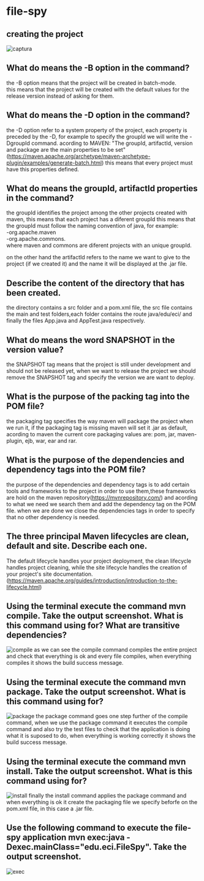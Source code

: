 # file-spy

## creating the project 
![captura](maven.PNG)

## What do means the -B option in the command?
the -B option means that the project will be created in batch-mode.\
this means that the project will be created with the default values for the release version instead of asking for them.

## What do means the -D option in the command?
the -D option refer to a system property of the project, each property is preceded by the -D, 
for example to specify the groupId we will write the -DgroupId command.
acording to MAVEN: "The groupId, artifactId, version and package are the main properties to be set" (https://maven.apache.org/archetype/maven-archetype-plugin/examples/generate-batch.html)
this means that every project must have this properties defined.
## What do means the groupId, artifactId properties in the command?
the groupId identifies the project among the other projects created with maven, this means that each project has a diferent groupId
this means that the groupId must follow the naming convention of java, for example:<br/>
  -org.apache.maven <br/>
  -org.apache.commons.<br/>
where maven and commons are diferent projects with an unique groupId.<br/>

on the other hand the artifactId refers to the name we want to give to the project (if we created it) and the name it will be displayed at the .jar file.
## Describe the content of the directory that has been created.
the directory contains a src folder and a pom.xml file, the src file contains the main and test folders,each folder contains the route java/edu/eci/ and finally the files App.java and AppTest.java respectively.

## What do means the word SNAPSHOT in the version value?
the SNAPSHOT tag means that the project is still under development and should not be released yet, when we want to release the project we 
should remove the SNAPSHOT tag and specify the version we are want to deploy.

## What is the purpose of the packing tag into the POM file?
the packaging tag specifies the way maven will package the project when we run it, if the packaging tag is missing maven will set it .jar as default, acording to maven the current core packaging values are: pom, jar, maven-plugin, ejb, war, ear and rar.
## What is the purpose of the dependencies and dependency tags into the POM file?
the purpose of the dependencies and dependency tags is to add certain tools and frameworks to the project in order to use them,these frameworks are hold on the maven repository(https://mvnrepository.com/) and acording to what we need we search them and add the dependency tag 
on the POM file. when we are done we close the dependencies tags in order to specify that no other dependency is needed.

## The three principal Maven lifecycles are clean, default and site. Describe each one.
The default lifecycle handles your project deployment, the clean lifecycle handles project cleaning, while the site lifecycle handles the creation of your project's site documentation.(https://maven.apache.org/guides/introduction/introduction-to-the-lifecycle.html)


## Using the terminal execute the command mvn compile. Take the output screenshot. What is this command using for? What are transitive dependencies?
![compile](compile.JPG)
as we can see the compile command compiles the entire project and check that everything is ok and every file compiles, when everything compiles it shows the build success message.
## Using the terminal execute the command mvn package. Take the output screenshot. What is this command using for?
![package](package.JPG)
the package command goes one step further of the compile command, when we use the package command it executes the compile command and also try the test files to check that the application is doing what it is suposed to do, when everything is working correctly it shows the build success message.
## Using the terminal execute the command mvn install. Take the output screenshot. What is this command using for?
![install](install.JPG)
finally the install command applies the package command and when everything is ok it create the packaging file we specify beforfe on the pom.xml file, in this case a .jar file.
## Use the following command to execute the file-spy application mvn exec:java -Dexec.mainClass="edu.eci.FileSpy". Take the output screenshot.
![exec](exec.JPG)
